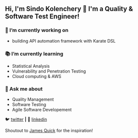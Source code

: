 ## Hi, I'm Sindo Kolenchery 👋 I'm a Quality & Software Test Engineer!

### 🔭 I’m currently working on 
- building API automation framework with Karate DSL

### 📚 I’m currently learning 
- Statistical Analysis
- Vulnerability and Penetration Testing
- Cloud computing & AWS

### 💬 Ask me about 
- Quality Management
- Software Testing
- Agile Software Developement 


🐦 [twitter][twitter] **|** 
👔 [linkedin][linkedin]

Shoutout to [James Quick][jamesqquick] for the inspiration!

[twitter]: https://twitter.com/sindokolenchery
[linkedin]: https://linkedin.com/in/sindokolenchery
[jamesqquick]: https://github.com/jamesqquick
